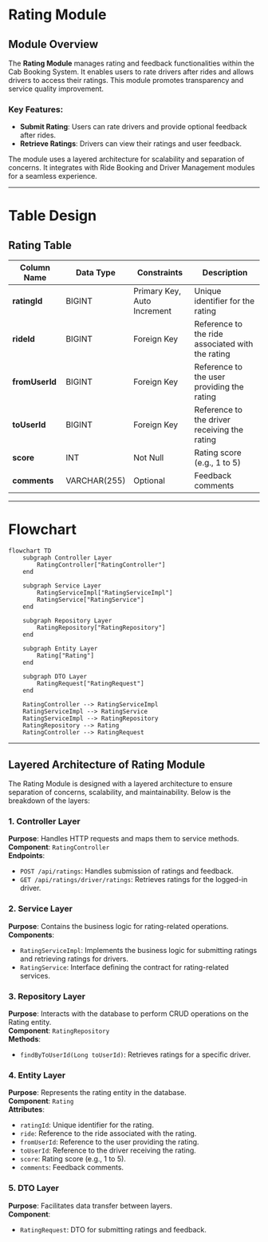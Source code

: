 # Rating Module 

## Module Overview 
The **Rating Module** manages rating and feedback functionalities within the Cab Booking System. It enables users to rate drivers after rides and allows drivers to access their ratings. This module promotes transparency and service quality improvement.

### Key Features:
- **Submit Rating**: Users can rate drivers and provide optional feedback after rides.
- **Retrieve Ratings**: Drivers can view their ratings and user feedback.

The module uses a layered architecture for scalability and separation of concerns. It integrates with Ride Booking and Driver Management modules for a seamless experience.

---

# Table Design

## Rating Table
| Column Name       | Data Type         | Constraints                  | Description                     |
|-------------------|-------------------|------------------------------|---------------------------------|
| **ratingId**      | BIGINT            | Primary Key, Auto Increment  | Unique identifier for the rating |
| **rideId**        | BIGINT            | Foreign Key                  | Reference to the ride associated with the rating |
| **fromUserId**    | BIGINT            | Foreign Key                  | Reference to the user providing the rating |
| **toUserId**      | BIGINT            | Foreign Key                  | Reference to the driver receiving the rating |
| **score**         | INT               | Not Null                     | Rating score (e.g., 1 to 5)     |
| **comments**      | VARCHAR(255)      | Optional                     | Feedback comments               |

---

# Flowchart 

```mermaid
flowchart TD
    subgraph Controller Layer
        RatingController["RatingController"]
    end

    subgraph Service Layer
        RatingServiceImpl["RatingServiceImpl"]
        RatingService["RatingService"]
    end

    subgraph Repository Layer
        RatingRepository["RatingRepository"]
    end

    subgraph Entity Layer
        Rating["Rating"]
    end

    subgraph DTO Layer
        RatingRequest["RatingRequest"]
    end

    RatingController --> RatingServiceImpl
    RatingServiceImpl --> RatingService
    RatingServiceImpl --> RatingRepository
    RatingRepository --> Rating
    RatingController --> RatingRequest
```

---

## Layered Architecture of Rating Module

The Rating Module is designed with a layered architecture to ensure separation of concerns, scalability, and maintainability. Below is the breakdown of the layers:

### 1. Controller Layer
**Purpose**: Handles HTTP requests and maps them to service methods.  
**Component**: `RatingController`  
**Endpoints**:  
- `POST /api/ratings`: Handles submission of ratings and feedback.  
- `GET /api/ratings/driver/ratings`: Retrieves ratings for the logged-in driver.  

### 2. Service Layer
**Purpose**: Contains the business logic for rating-related operations.  
**Components**:  
- `RatingServiceImpl`: Implements the business logic for submitting ratings and retrieving ratings for drivers.  
- `RatingService`: Interface defining the contract for rating-related services.  

### 3. Repository Layer
**Purpose**: Interacts with the database to perform CRUD operations on the Rating entity.  
**Component**: `RatingRepository`  
**Methods**:  
- `findByToUserId(Long toUserId)`: Retrieves ratings for a specific driver.  

### 4. Entity Layer
**Purpose**: Represents the rating entity in the database.  
**Component**: `Rating`  
**Attributes**:  
- `ratingId`: Unique identifier for the rating.  
- `ride`: Reference to the ride associated with the rating.  
- `fromUserId`: Reference to the user providing the rating.  
- `toUserId`: Reference to the driver receiving the rating.  
- `score`: Rating score (e.g., 1 to 5).  
- `comments`: Feedback comments.  

### 5. DTO Layer
**Purpose**: Facilitates data transfer between layers.  
**Component**:  
- `RatingRequest`: DTO for submitting ratings and feedback.  